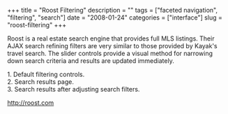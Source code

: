 +++
title = "Roost Filtering"
description = ""
tags = ["faceted navigation", "filtering", "search"]
date = "2008-01-24"
categories = ["interface"]
slug = "roost-filtering"
+++


<p>Roost is a real estate search engine that provides full MLS listings. Their AJAX search refining filters are very similar to those provided by Kayak's travel search. The slider controls provide a visual method for narrowing down search criteria and results are updated immediately.</p>
<div id="screens-full" class="clear"><div class="caption">1. Default filtering controls.</div><div class="fullimg clear"><a href="//konigi.com/media/interface/roost-filtering-1.png" class="group" rel="group" title="1. Default filtering controls."><img src="//konigi.com/media/interface/roost-filtering-1.png" alt="" class="img-responsive"></a></div></div><div id="screens-full" class="clear"><div class="caption">2. Search results page.</div><div class="fullimg clear"><a href="//konigi.com/media/interface/roost-filtering-2.png" class="group" rel="group" title="2. Search results page."><img src="//konigi.com/media/interface/roost-filtering-2.png" alt="" class="img-responsive"></a></div></div><div id="screens-full" class="clear"><div class="caption">3. Search results after adjusting search filters.</div><div class="fullimg clear"><a href="//konigi.com/media/interface/roost-filtering-3.png" class="group" rel="group" title="3. Search results after adjusting search filters."><img src="//konigi.com/media/interface/roost-filtering-3.png" alt="" class="img-responsive"></a></div></div>        
<p><a href="http://roost.com/">http://roost.com</a></p>

